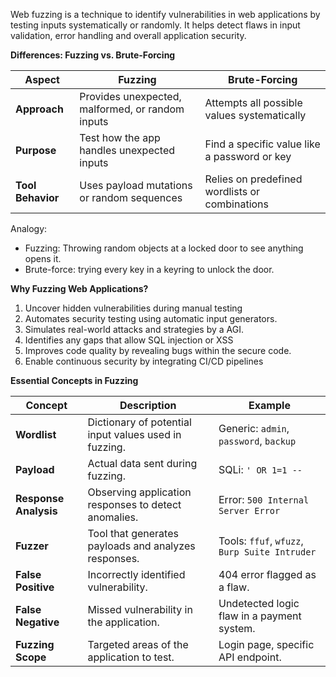 Web fuzzing is a technique to identify vulnerabilities in web applications by testing inputs systematically or randomly. It helps detect flaws in input validation, error handling and overall application security.

**Differences: Fuzzing vs. Brute-Forcing**

| **Aspect**        | **Fuzzing**                                      | **Brute-Forcing**                              |
| ----------------- | ------------------------------------------------ | ---------------------------------------------- |
| **Approach**      | Provides unexpected, malformed, or random inputs | Attempts all possible values systematically    |
| **Purpose**       | Test how the app handles unexpected inputs       | Find a specific value like a password or key   |
| **Tool Behavior** | Uses payload mutations or random sequences       | Relies on predefined wordlists or combinations |
Analogy:
- Fuzzing: Throwing random objects at a locked door to see anything opens it.
- Brute-force: trying every key in a keyring to unlock the door.

**Why Fuzzing Web Applications?**
1. Uncover hidden vulnerabilities during manual testing
2. Automates security testing using automatic input generators.
3. Simulates real-world attacks and strategies by a AGI.
4. Identifies any gaps that allow SQL injection or XSS
5. Improves code quality by revealing bugs within the secure code.
6. Enable continuous security by integrating CI/CD pipelines

 **Essential Concepts in Fuzzing**

|**Concept**|**Description**|**Example**|
|---|---|---|
|**Wordlist**|Dictionary of potential input values used in fuzzing.|Generic: `admin`, `password`, `backup`|
|**Payload**|Actual data sent during fuzzing.|SQLi: `' OR 1=1 --`|
|**Response Analysis**|Observing application responses to detect anomalies.|Error: `500 Internal Server Error`|
|**Fuzzer**|Tool that generates payloads and analyzes responses.|Tools: `ffuf`, `wfuzz`, `Burp Suite Intruder`|
|**False Positive**|Incorrectly identified vulnerability.|404 error flagged as a flaw.|
|**False Negative**|Missed vulnerability in the application.|Undetected logic flaw in a payment system.|
|**Fuzzing Scope**|Targeted areas of the application to test.|Login page, specific API endpoint.|